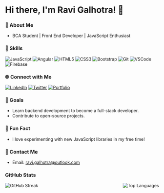 # Hi there, I'm Ravi Galhotra! 👋

### 🌟 About Me
- BCA Student | Front End Developer | JavaScript Enthusiast

### 🚀 Skills
![JavaScript](https://img.shields.io/badge/JavaScript-F7DF1E?style=flat-square&logo=javascript&logoColor=black)
![Angular](https://img.shields.io/badge/Angular-DD0031?style=flat-square&logo=angular&logoColor=white)
![HTML5](https://img.shields.io/badge/HTML5-E34F26?style=flat-square&logo=html5&logoColor=white)
![CSS3](https://img.shields.io/badge/CSS3-1572B6?style=flat-square&logo=css3&logoColor=white)
![Bootstrap](https://img.shields.io/badge/Bootstrap-563D7C?style=flat-square&logo=bootstrap&logoColor=white)
![Git](https://img.shields.io/badge/Git-F05032?style=flat-square&logo=git&logoColor=white)
![VSCode](https://img.shields.io/badge/VSCode-007ACC?style=flat-square&logo=visual-studio-code&logoColor=white)
![Firebase](https://img.shields.io/badge/Firebase-FFCA28?style=flat-square&logo=firebase&logoColor=black)

### 🌐 Connect with Me
[![LinkedIn](https://img.shields.io/badge/LinkedIn-0077B5?style=flat-square&logo=linkedin&logoColor=white)](https://www.linkedin.com/in/galhotra-ravi/)
[![Twitter](https://img.shields.io/badge/Twitter-1DA1F2?style=flat-square&logo=twitter&logoColor=white)](https://x.com/ravigalhotra31)
[![Portfolio](https://img.shields.io/badge/Portfolio-000000?style=flat-square&logo=react&logoColor=white)](https://ravigalhotra.me)

### 🎯 Goals
- Learn backend development to become a full-stack developer.
- Contribute to open-source projects.

### 🌟 Fun Fact
- I love experimenting with new JavaScript libraries in my free time!

### 📧 Contact Me
- Email: ravi.galhotra@outlook.com

### GitHub Stats
<!-- GitHub Streak -->
<div>
    <img align="left" src="https://github-readme-streak-stats.herokuapp.com?user=galhotra-ravi&theme=transparent&hide_border=true&hide_total_contributions=true" alt="GitHub Streak" />
    <img align="right" src="https://github-readme-stats.vercel.app/api/top-langs/?username=galhotra-ravi&theme=transparent&hide_border=true" alt="Top Languages" />
</div>
